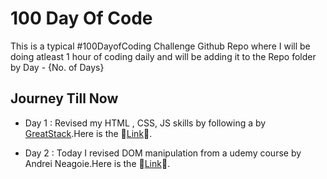 
# 100 Day Of Code

This is a typical #100DayofCoding Challenge Github Repo where I will be doing atleast 1 hour of coding daily and will be adding it to the Repo folder by Day - {No. of Days}


## Journey Till Now

- Day 1 : Revised my HTML , CSS, JS skills by following a by [GreatStack](https://www.youtube.com/watch?v=RlC1bawrcbk&ab_channel=GreatStack).Here is the 🔗[Link](https://aaditya-006.github.io/100DaysOfCode/Day%201/)🔗.


- Day 2 :  Today I revised DOM manipulation from a udemy course by Andrei Neagoie.Here is the 🔗[Link](https://aaditya-006.github.io/100DaysOfCode/Day%202/)🔗.
